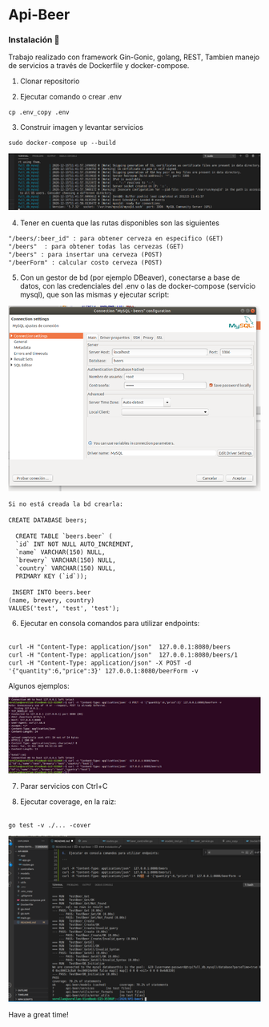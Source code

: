 # Api-Beer

### Instalación 🔧

Trabajo realizado con framework Gin-Gonic, golang, REST, Tambien manejo de servicios a través de Dockerfile y docker-compose.

1.  Clonar repositorio

2.  Ejecutar comando o crear .env

```
cp .env_copy .env

```

3.  Construir imagen y levantar servicios

```
sudo docker-compose up --build

```

![SERVICES_IMAGE](./images/services.png)

4.  Tener en cuenta que las rutas disponibles son las siguientes

```
"/beers/:beer_id" : para obtener cerveza en especifico (GET)
"/beers"  : para obtener todas las cervezas (GET)
"/beers" : para insertar una cerveza (POST)
"/beerForm" : calcular costo cerveza (POST)

```

5.  Con un gestor de bd (por ejemplo DBeaver), conectarse a base de datos, con las credenciales del .env o las de docker-compose (servicio mysql), que son las mismas y ejecutar script:

![DB_IMAGE](./images/db.png)

```
Si no está creada la bd crearla:

CREATE DATABASE beers;

  CREATE TABLE `beers.beer` (
  `id` INT NOT NULL AUTO_INCREMENT,
  `name` VARCHAR(150) NULL,
  `brewery` VARCHAR(150) NULL,
  `country` VARCHAR(150) NULL,
  PRIMARY KEY (`id`));
  
 INSERT INTO beers.beer
(name, brewery, country)
VALUES('test', 'test', 'test');

```


6.  Ejecutar en consola comandos para utilizar endpoints:

```

curl -H "Content-Type: application/json"  127.0.0.1:8080/beers
curl -H "Content-Type: application/json"  127.0.0.1:8080/beers/1
curl -H "Content-Type: application/json" -X POST -d '{"quantity":6,"price":3}' 127.0.0.1:8080/beerForm -v

```

Algunos ejemplos:

![CURLS_IMAGE](./images/curls.png)

7.  Parar servicios con Ctrl+C

8.  Ejecutar coverage, en la raiz:


```

go test -v ./... -cover 

```

![TDD_IMAGE](./images/tdd.png)

Have a great time!